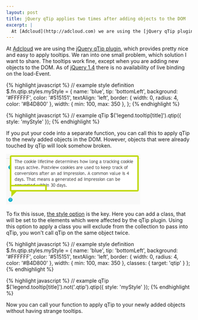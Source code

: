 ```yaml
--- 
layout: post
title: jQuery qTip applies two times after adding objects to the DOM
excerpt: |
  At [Adcloud](http://adcloud.com) we are using the [jQuery qTip plugin](http://craigsworks.com/projects/qtip/), which provides pretty nice and easy to apply tooltips. We ran into one small problem, which solution I want to share. The tooltips work fine, except when you are adding new objects to the DOM. As of [jQuery 1.4](http://jquery.com) there is no availability of live binding on the load-Event.
---
```


At [Adcloud](http://adcloud.com) we are using the [jQuery qTip plugin](http://craigsworks.com/projects/qtip/), which provides pretty nice and easy to apply tooltips. We ran into one small problem, which solution I want to share. The tooltips work fine, except when you are adding new objects to the DOM. As of [jQuery 1.4](http://jquery.com) there is no availability of live binding on the load-Event.

{% highlight javascript %}
// example style definition
$.fn.qtip.styles.myStyle = {
    name: 'blue',
    tip: 'bottomLeft',
    background: '#FFFFFF',
    color: '#515151',
    textAlign: 'left',
    border: {
        width: 0,
        radius: 4,
        color: '#B4D800'
    },
    width: {
        min: 100,
        max: 350
    },
};
{% endhighlight %}

{% highlight javascript %}
// example qTip
$('legend.tooltip[title]').qtip({
    style: 'myStyle'
});
{% endhighlight %}

If you put your code into a separate function, you can call this to apply qTip to the newly added objects in the DOM. However, objects that were already touched by qTip will look somehow broken.

![Example of a broken qTip](/images/2010/10/double-qtip.jpg "Broken qTip")

To fix this issue, [the style option](http://craigsworks.com/projects/qtip/docs/reference/#style) is the key. Here you can add a class, that will be set to the elements which were affected by the qTip plugin. Using this option to apply a class you will exclude from the collection to pass into qTip, you won't call qTip on the same object twice.

{% highlight javascript %}
// example style definition
$.fn.qtip.styles.myStyle = {
    name: 'blue',
    tip: 'bottomLeft',
    background: '#FFFFFF',
    color: '#515151',
    textAlign: 'left',
    border: {
        width: 0,
        radius: 4,
        color: '#B4D800'
    },
    width: {
        min: 100,
        max: 350
    },
    classes: {
        target: 'qtip'
    } 
};
{% endhighlight %}

{% highlight javascript %}
// example qTip
$('legend.tooltip[title]').not('.qtip').qtip({
    style: 'myStyle'
});
{% endhighlight %}

Now you can call your function to apply qTip to your newly added objects without having strange tooltips.
